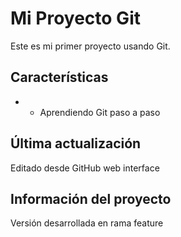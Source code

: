 # Mi Proyecto Git
Este es mi primer proyecto usando Git.

## Características
 - - Aprendiendo Git paso a paso

## Última actualización
Editado desde GitHub web interface

## Información del proyecto
Versión desarrollada en rama feature

